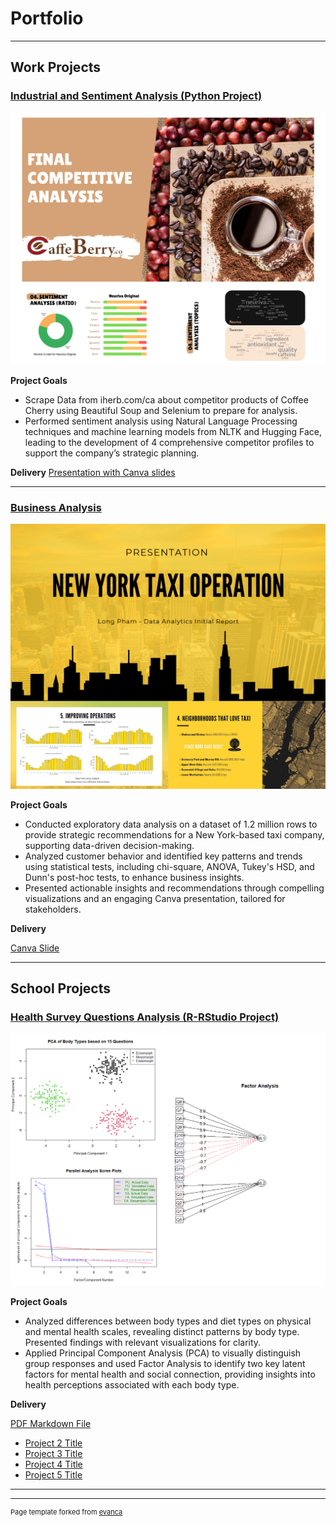 # Portfolio

---

## Work Projects

### [Industrial and Sentiment Analysis (Python Project)](https://github.com/longkun158/CoffeeCherry)

<img src="images/Coffee_12.png"/>

**Project Goals**

- Scrape Data from iherb.com/ca about competitor products of Coffee Cherry using Beautiful Soup and Selenium to prepare for analysis.
- Performed sentiment analysis using Natural Language Processing techniques and machine learning models from NLTK and Hugging Face, leading to the development of 4 comprehensive competitor profiles to support the company’s strategic planning.

**Delivery**
[Presentation with Canva slides](/pdf/Caffe_Berry_Business_Analysis.pdf)


---
### [Business Analysis](https://github.com/longkun158/Data-Taxi-Operation)

<img src="images/Taxi_final.png?raw=true"/>

**Project Goals**

- Conducted exploratory data analysis on a dataset of 1.2 million rows to provide strategic recommendations for a New York-based taxi company, supporting data-driven decision-making.
- Analyzed customer behavior and identified key patterns and trends using statistical tests, including chi-square, ANOVA, Tukey's HSD, and Dunn's post-hoc tests, to enhance business insights.
- Presented actionable insights and recommendations through compelling visualizations and an engaging Canva presentation, tailored for stakeholders.

**Delivery**

[Canva Slide](/pdf/Taxi_Operation.pdf) 

---

## School Projects

### [Health Survey Questions Analysis (R-RStudio Project)](https://github.com/longkun158/HealthQuestion)

<img src="images/factor.png?raw=true"/>

**Project Goals**

- Analyzed differences between body types and diet types on physical and mental health scales, revealing distinct patterns by body type. Presented findings with relevant visualizations for clarity.
- Applied Principal Component Analysis (PCA) to visually distinguish group responses and used Factor Analysis to identify two key latent factors for mental health and social connection, providing insights into health perceptions associated with each body type.


**Delivery**

[PDF Markdown File](pdf/Health-Analysis.pdf)


- [Project 2 Title](http://example.com/)
- [Project 3 Title](http://example.com/)
- [Project 4 Title](http://example.com/)
- [Project 5 Title](http://example.com/)

---




---
<p style="font-size:11px">Page template forked from <a href="https://github.com/evanca/quick-portfolio">evanca</a></p>
<!-- Remove above link if you don't want to attibute -->
